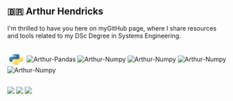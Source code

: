 ## 🇧🇷 Arthur Hendricks

I'm thrilled to have you here on myGitHub page, where I share resources and tools related to my DSc Degree in Systems Engineering.

<div align="center">
</div>
<div style="display: inline_block"><br>

  <img align="center" alt="Arthur-Python" height="30" width="40" src="https://raw.githubusercontent.com/devicons/devicon/master/icons/python/python-original.svg">
  <img align="center" alt="Arthur-Pandas" height="30" width="40" src="https://cdn.jsdelivr.net/gh/devicons/devicon/icons/pandas/pandas-original.svg">
  <img align="center" alt="Arthur-Numpy" height="30" width="40"  src="https://cdn.jsdelivr.net/gh/devicons/devicon/icons/numpy/numpy-original.svg">
  <img align="center" alt="Arthur-Numpy" height="30" width="40" src="https://cdn.jsdelivr.net/gh/devicons/devicon/icons/jupyter/jupyter-original-wordmark.svg">
  <img align="center" alt="Arthur-Numpy" height="30" width="40" src="https://cdn.jsdelivr.net/gh/devicons/devicon/icons/mysql/mysql-original.svg">
  <img align="center" alt="Arthur-Numpy" height="30" width="40" src="https://cdn.jsdelivr.net/gh/devicons/devicon/icons/tensorflow/tensorflow-original.svg">
</div>
  
  ##
 
<div> 
 	<a href = "mailto:arthur.oliveira.101982@ga.ita.br"><img src="https://img.shields.io/badge/-Gmail-%23333?style=for-the-badge&logo=gmail&logoColor=white" target="_blank"></a>
  <a href="https://www.linkedin.com/in/arthurhendricks" target="_blank"><img src="https://img.shields.io/badge/-LinkedIn-%230077B5?style=for-the-badge&logo=linkedin&logoColor=white" target="_blank"></a> 
 <a href="https://scholar.google.com/citations?hl=en&user=Grv19eoAAAAJ" target="_blank"><img src="https://img.shields.io/badge/-Scholar-%23E4405F?style=for-the-badge&logo=-scholar-&logoColor=white" target="_blank"></a>
  
</div>
